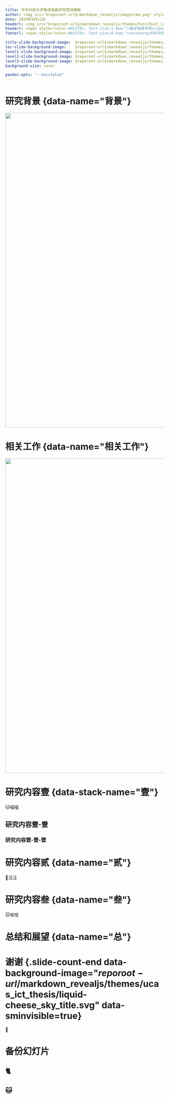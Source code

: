 ```yaml
---
title: 华中科技大学集成电路学院答辩模板
author: <img src="$reporoot-url$/markdown_revealjs/images/me.png" style="height:1.5em;">xieby1<br/>[👨‍🏫]{style="font-size:1.5em;"}导师XXX
date: 2024年4月11日
headerl: <img src="$reporoot-url$/markdown_revealjs/themes/hust/hust_logo.svg" style="height:1.0em; margin:0;"><span style="color:#01378c; font-size:1.0em;">华中科技大学</span>
headerr: <span style="color:#01378c; font-size:1.0em;">集成电路学院</span><img src="$reporoot-url$/markdown_revealjs/themes/hust/ic_logo.jpg" style="height:1.0em; margin:0;">
footerl: <span style="color:#01378c; font-size:0.6em;">narutozxp的华中科技大学集成电路学院答辩模板・narutozxp・2025年3月11日</span>

title-slide-background-image:  $reporoot-url$/markdown_revealjs/themes/ucas_ict_thesis/liquid-cheese_sky_title.svg
toc-slide-background-image:    $reporoot-url$/markdown_revealjs/themes/ucas_ict_thesis/liquid-cheese_sky_l1.svg
level1-slide-background-image: $reporoot-url$/markdown_revealjs/themes/ucas_ict_thesis/liquid-cheese_sky_l1.svg
level2-slide-background-image: $reporoot-url$/markdown_revealjs/themes/ucas_ict_thesis/liquid-cheese_sky_l2.svg
level3-slide-background-image: $reporoot-url$/markdown_revealjs/themes/ucas_ict_thesis/liquid-cheese_sky_l3.svg
background-size: cover

pandoc-opts: "--toc=false"
---
```


# 研究背景 {data-name="背景"}

<img src="$reporoot-url$/markdown_revealjs/themes/hust/hust_full.svg" style="width: 1000px;">

# 相关工作 {data-name="相关工作"}

<img src="$reporoot-url$/markdown_revealjs/themes/hust/ic_full.jpg" style="width: 1000px;">

# 研究内容壹 {data-stack-name="壹"}

🐱喵喵

## 研究内容壹-壹

### 研究内容壹-壹-壹

# 研究内容贰 {data-name="贰"}

🐶汪汪

# 研究内容叁 {data-name="叁"}

🐭吱吱

# 总结和展望 {data-name="总"}


# 谢谢 {.slide-count-end data-background-image="$reporoot-url$/markdown_revealjs/themes/ucas_ict_thesis/liquid-cheese_sky_title.svg" data-sminvisible=true}

🎊

# 备份幻灯片

## 🐈

## 🐱
